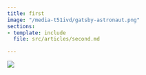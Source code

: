 ```yaml
---
title: first
image: "/media-t51ivd/gatsby-astronaut.png"
sections:
- template: include
  file: src/articles/second.md

---
```

![](/media-t51ivd/gatsby-icon.png)